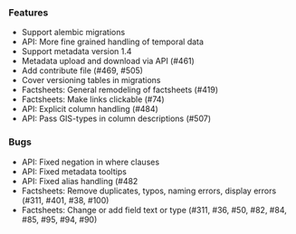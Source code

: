 ### Features
* Support alembic migrations 
* API: More fine grained handling of temporal data
* Support metadata version 1.4
* Metadata upload and download via API (#461)
* Add contribute file (#469, #505)
* Cover versioning tables in migrations
* Factsheets: General remodeling of factsheets (#419)
* Factsheets: Make links clickable (#74)
* API: Explicit column handling (#484)
* API: Pass GIS-types in column descriptions (#507)

### Bugs
* API: Fixed negation in where clauses
* API: Fixed metadata tooltips
* API: Fixed alias handling (#482
* Factsheets: Remove duplicates, typos, naming errors, display errors (#311, #401, #38, #100)  
* Factsheets: Change or add field text or type (#311, #36, #50, #82, #84, #85, #95, #94, #90)

